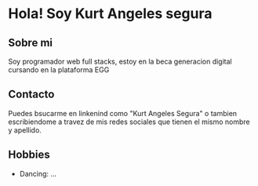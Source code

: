 # Hola! Soy Kurt Angeles segura

## Sobre mi
Soy programador web full stacks, estoy en la beca generacion digital cursando en la plataforma EGG

## Contacto
Puedes bsucarme en linkenind como "Kurt Angeles Segura" o tambien escribiendome a travez de mis redes sociales que tienen el mismo nombre y apellido.

## Hobbies
- Dancing: ...
